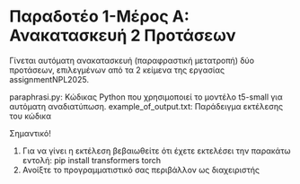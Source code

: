 # Παραδοτέο 1-Μέρος A: Ανακατασκευή 2 Προτάσεων

Γίνεται αυτόματη ανακατασκευή (παραφραστική μετατροπή) δύο προτάσεων, επιλεγμένων από τα 2 κείμενα της εργασίας assignmentNPL2025.

paraphrasi.py: Κώδικας Python που χρησιμοποιεί το μοντέλο t5-small για αυτόματη αναδιατύπωση.
example_of_output.txt: Παράδειγμα εκτέλεσης του κώδικα

Σημαντικό!

1) Για να γίνει η εκτέλεση βεβαιωθείτε ότι έχετε εκτελέσει την παρακάτω εντολή:
pip install transformers torch
2) Ανοίξτε το προγραμματιστικό σας περιβάλλον ως διαχειριστής
